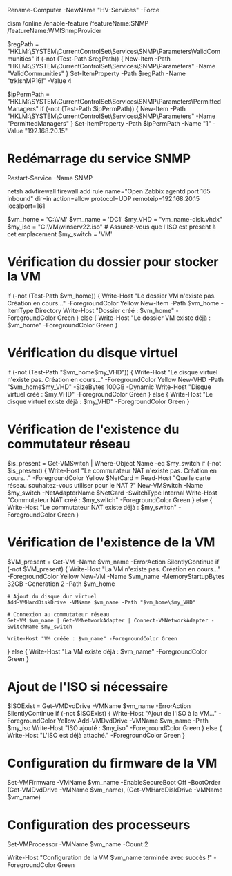 Rename-Computer -NewName "HV-Services" -Force 

dism /online /enable-feature /featureName:SNMP /featureName:WMISnmpProvider

$regPath = "HKLM:\SYSTEM\CurrentControlSet\Services\SNMP\Parameters\ValidCommunities"
if (-not (Test-Path $regPath)) {
    New-Item -Path "HKLM:\SYSTEM\CurrentControlSet\Services\SNMP\Parameters" -Name "ValidCommunities"
}
Set-ItemProperty -Path $regPath -Name "trklsnMP16!" -Value 4

$ipPermPath = "HKLM:\SYSTEM\CurrentControlSet\Services\SNMP\Parameters\PermittedManagers"
if (-not (Test-Path $ipPermPath)) {
    New-Item -Path "HKLM:\SYSTEM\CurrentControlSet\Services\SNMP\Parameters" -Name "PermittedManagers"
}
Set-ItemProperty -Path $ipPermPath -Name "1" -Value "192.168.20.15"

# Redémarrage du service SNMP
Restart-Service -Name SNMP





netsh advfirewall firewall add rule name="Open Zabbix agentd port 165 inbound" dir=in action=allow protocol=UDP remoteip=192.168.20.15 localport=161

$vm_home = 'C:\VM'
$vm_name = 'DC1'
$my_VHD = "vm_name-disk.vhdx"
$my_iso = "C:\VM\winserv22.iso" # Assurez-vous que l'ISO est présent à cet emplacement
$my_switch = 'VM'





# Vérification du dossier pour stocker la VM
if (-not (Test-Path $vm_home)) {
    Write-Host "Le dossier VM n'existe pas. Création en cours..." -ForegroundColor Yellow
    New-Item -Path $vm_home -ItemType Directory
    Write-Host "Dossier créé : $vm_home" -ForegroundColor Green
} else {
    Write-Host "Le dossier VM existe déjà : $vm_home" -ForegroundColor Green
}

# Vérification du disque virtuel
if (-not (Test-Path "$vm_home\$my_VHD")) {
    Write-Host "Le disque virtuel n'existe pas. Création en cours..." -ForegroundColor Yellow
    New-VHD -Path "$vm_home\$my_VHD" -SizeBytes 100GB -Dynamic
    Write-Host "Disque virtuel créé : $my_VHD" -ForegroundColor Green
} else {
    Write-Host "Le disque virtuel existe déjà : $my_VHD" -ForegroundColor Green
}

# Vérification de l'existence du commutateur réseau
$is_present = Get-VMSwitch | Where-Object Name -eq $my_switch
if (-not $is_present) {
    Write-Host "Le commutateur NAT n'existe pas. Création en cours..." -ForegroundColor Yellow
    $NetCard = Read-Host "Quelle carte réseau souhaitez-vous utiliser pour le NAT ?"
    New-VMSwitch -Name $my_switch -NetAdapterName $NetCard -SwitchType Internal
    Write-Host "Commutateur NAT créé : $my_switch" -ForegroundColor Green
} else {
    Write-Host "Le commutateur NAT existe déjà : $my_switch" -ForegroundColor Green
}

# Vérification de l'existence de la VM
$VM_present = Get-VM -Name $vm_name -ErrorAction SilentlyContinue
if (-not $VM_present) {
    Write-Host "La VM n'existe pas. Création en cours..." -ForegroundColor Yellow
    New-VM -Name $vm_name -MemoryStartupBytes 32GB -Generation 2 -Path $vm_home

    # Ajout du disque dur virtuel
    Add-VMHardDiskDrive -VMName $vm_name -Path "$vm_home\$my_VHD"

    # Connexion au commutateur réseau
    Get-VM $vm_name | Get-VMNetworkAdapter | Connect-VMNetworkAdapter -SwitchName $my_switch

    Write-Host "VM créée : $vm_name" -ForegroundColor Green
} else {
    Write-Host "La VM existe déjà : $vm_name" -ForegroundColor Green
}

# Ajout de l'ISO si nécessaire
$ISOExist = Get-VMDvdDrive -VMName $vm_name -ErrorAction SilentlyContinue
if (-not $ISOExist) {
    Write-Host "Ajout de l'ISO à la VM..." -ForegroundColor Yellow
    Add-VMDvdDrive -VMName $vm_name -Path $my_iso
    Write-Host "ISO ajouté : $my_iso" -ForegroundColor Green
} else {
    Write-Host "L'ISO est déjà attaché." -ForegroundColor Green
}

# Configuration du firmware de la VM
Set-VMFirmware -VMName $vm_name -EnableSecureBoot Off -BootOrder (Get-VMDvdDrive -VMName $vm_name), (Get-VMHardDiskDrive -VMName $vm_name)

# Configuration des processeurs
Set-VMProcessor -VMName $vm_name -Count 2

Write-Host "Configuration de la VM $vm_name terminée avec succès !" -ForegroundColor Green
